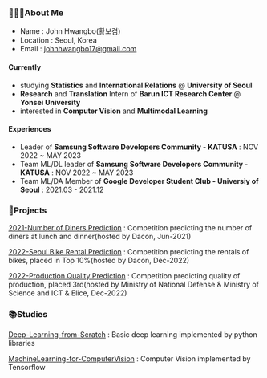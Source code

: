 ### 🙋🏻‍♂️About Me
- Name : John Hwangbo(황보겸)
- Location : Seoul, Korea
- Email : johnhwangbo17@gmail.com
  
 #### Currently
- studying **Statistics** and **International Relations** @ **University of Seoul**
- **Research** and **Translation** Intern of **Barun ICT Research Center** @ **Yonsei University**
- interested in **Computer Vision** and **Multimodal Learning**
  
 #### Experiences
- Leader of **Samsung Software Developers Community - KATUSA** : NOV 2022 ~ MAY 2023
- Team ML/DL leader of **Samsung Software Developers Community - KATUSA** : NOV 2022 ~ MAY 2023
- Team ML/DA Member of **Google Developer Student Club - Universiy of Seoul** : 2021.03 - 2021.12

### 🚀Projects
[2021-Number of Diners Prediction](https://github.com/aerojohn1223/2021-Number_of_Diners_Prediction) : Competition predicting the number of diners at lunch and dinner(hosted by Dacon, Jun-2021) 

[2022-Seoul Bike Rental Prediction](https://github.com/aerojohn1223/2022-Seoul_Bike_Rental_Prediction) : Competition predicting the rentals of bikes, placed in Top 10%(hosted by Dacon, Dec-2022)

[2022-Production Quality Prediction](https://github.com/aerojohn1223/2022-Production_Quality_Prediction) : Competition predicting quality of production, placed 3rd(hosted by Ministry of National Defense & Ministry of Science and ICT & Elice, Dec-2022)


### 📚Studies
[Deep-Learning-from-Scratch](https://github.com/aerojohn1223/DeepLearningfromScratch) : Basic deep learning implemented by python libraries

[MachineLearning-for-ComputerVision](https://github.com/aerojohn1223/MachineLearning-for-ComputerVision) : Computer Vision implemented by Tensorflow

<!--
**aerojohn1223/aerojohn1223** is a ✨ _special_ ✨ repository because its `README.md` (this file) appears on your GitHub profile.

Here are some ideas to get you started:

- 🔭 I’m currently working on ...
- 🌱 I’m currently learning ...
- 👯 I’m looking to collaborate on ...
- 🤔 I’m looking for help with ...
- 💬 Ask me about ...
- 📫 How to reach me: ...
- 😄 Pronouns: ...
- ⚡ Fun fact: ...
-->
